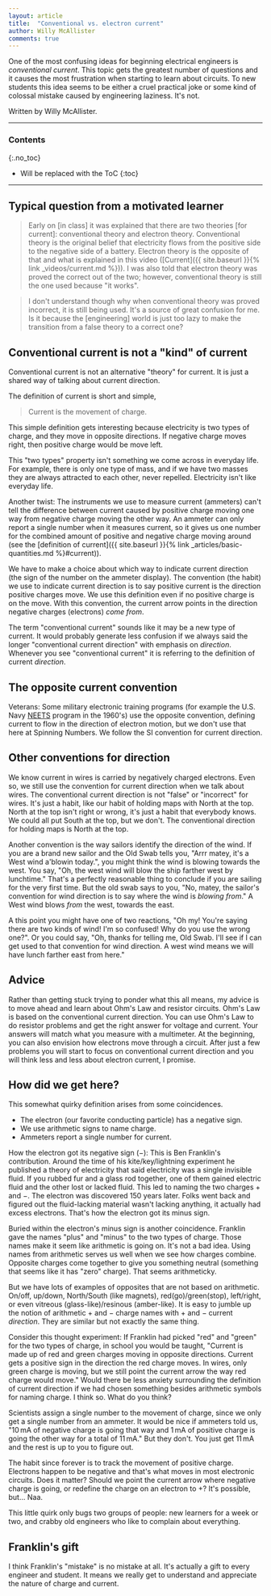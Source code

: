 ```yaml
---
layout: article
title:  "Conventional vs. electron current"
author: Willy McAllister
comments: true
---
```


One of the most confusing ideas for beginning electrical engineers is *conventional current*. This topic gets the greatest number of questions and it causes the most frustration when starting to learn about circuits. To new students this idea seems to be either a cruel practical joke or some kind of colossal mistake caused by engineering laziness. It's not. 

Written by Willy McAllister.

----

### Contents
{:.no_toc}

* Will be replaced with the ToC
{:toc}

---- 

## Typical question from a motivated learner

>Early on \[in class\] it was explained that there are two theories \[for current\]: conventional theory and electron theory. Conventional theory is the original belief that electricity flows from the positive side to the negative side of a battery. Electron theory is the opposite of that and what is explained in this video ([Current]({{ site.baseurl }}{% link _videos/current.md %})). I was also told that electron theory was proved the correct out of the two; however, conventional theory is still the one used because "it works". 

>I don't understand though why when conventional theory was proved incorrect, it is still being used. It's a source of great confusion for me. Is it because the \[engineering\] world is just too lazy to make the transition from a false theory to a correct one? 

## Conventional current is not a "kind" of current

Conventional current is not an alternative "theory" for current. It is just a shared way of talking about current direction. 

The definition of current is short and simple, 

>Current is the movement of charge.

This simple definition gets interesting because electricity is two types of charge, and they move in opposite directions. If negative charge moves right, then positive charge would be move left.  

This "two types" property isn't something we come across in everyday life. For example, there is only one type of mass, and if we have two masses they are always attracted to each other, never repelled. Electricity isn't like everyday life. 

Another twist: The instruments we use to measure current (ammeters) can't tell the difference between current caused by positive charge moving one way from negative charge moving the other way. An ammeter can only report a single number when it measures current, so it gives us one number for the combined amount of positive and negative charge moving around (see the [definition of current]({{ site.baseurl }}{% link _articles/basic-quantities.md %}#current)). 

We have to make a choice about which way to indicate current direction (the sign of the number on the ammeter display). The convention (the habit) we use to indicate current direction is to say positive current is the direction positive charges move. We use this definition even if no positive charge is on the move. With this convention, the current arrow points in the direction negative charges (electrons) *come from*. 

The term "conventional current" sounds like it may be a new type of current. It would probably generate less confusion if we always said the longer "conventional current direction" with emphasis on *direction*. Whenever you see "conventional current" it is referring to the definition of current *direction*.

## The opposite current convention

Veterans: Some military electronic training programs (for example the U.S. Navy [NEETS](https://www.hnsa.org/resources/manuals-documents/2575-2/) program in the 1960's) use the opposite convention, defining current to flow in the direction of electron motion, but we don't use that here at Spinning Numbers. We follow the SI convention for current direction.

## Other conventions for direction

We know current in wires is carried by negatively charged electrons. Even so, we still use the convention for current direction when we talk about wires. The conventional current direction is not "false" or "incorrect" for wires. It's just a habit, like our habit of holding maps with North at the top. North at the top isn't right or wrong, it's just a habit that everybody knows. We could all put South at the top, but we don't. The conventional direction for holding maps is North at the top.

Another convention is the way sailors identify the direction of the wind. If you are a brand new sailor and the Old Swab tells you, "Arrr matey, it's a West wind a'blowin today.", you might think the wind is blowing towards the west. You say, "Oh, the west wind will blow the ship farther west by lunchtime." That's a perfectly reasonable thing to conclude if you are sailing for the very first time. But the old swab says to you, "No, matey, the sailor's convention for wind direction is to say where the wind is *blowing from*." A West wind blows *from* the west, towards the east. 

A this point you might have one of two reactions, "Oh my! You're saying there are two kinds of wind! I'm so confused! Why do you use the wrong one?". Or you could say, "Oh, thanks for telling me, Old Swab. I'll see if I can get used to that convention for wind direction. A west wind means we will have lunch farther east from here." 

## Advice

Rather than getting stuck trying to ponder what this all means, my advice is to move ahead and learn about Ohm's Law and resistor circuits. Ohm's Law is based on the conventional current direction. You can use Ohm's Law to do resistor problems and get the right answer for voltage and current. Your answers will match what you measure with a multimeter. At the beginning, you can also envision how electrons move through a circuit. After just a few problems you will start to focus on conventional current direction and you will think less and less about electron current, I promise.

## How did we get here?

This somewhat quirky definition arises from some coincidences.
* The electron (our favorite conducting particle) has a negative sign.
* We use arithmetic signs to name charge.
* Ammeters report a single number for current.

How the electron got its negative sign $(-)$: This is Ben Franklin's contribution. Around the time of his kite/key/lightning experiment he published a theory of electricity that said electricity was a single invisible fluid. If you rubbed fur and a glass rod together, one of them gained electric fluid and the other lost or lacked fluid. This led to naming the two charges $+$ and $-$. The electron was discovered $150$ years later. Folks went back and figured out the fluid-lacking material wasn't lacking anything, it actually had excess electrons. That's how the electron got its minus sign.

Buried within the electron's minus sign is another coincidence. Franklin gave the names "plus" and "minus" to the two types of charge. Those names make it seem like arithmetic is going on. It's not a bad idea. Using names from arithmetic serves us well when we see how charges combine. Opposite charges come together to give you something neutral (something that seems like it has "zero" charge). That seems arithmeticky. 

But we have lots of examples of opposites that are not based on arithmetic. On/off, up/down, North/South (like magnets), red(go)/green(stop), left/right, or even vitreous (glass-like)/resinous (amber-like). It is easy to jumble up the notion of arithmetic $+$ and $-$ charge names with $+$ and $-$ current *direction*. They are similar but not exactly the same thing.

Consider this thought experiment: If Franklin had picked "red" and "green" for the two types of charge, in school you would be taught, "Current is made up of red and green charges moving in opposite directions. Current gets a positive sign in the direction the red charge moves. In wires, only green charge is moving, but we still point the current arrow the way red charge would move." Would there be less anxiety surrounding the definition of current direction if we had chosen something besides arithmetic symbols for naming charge.  I think so. What do you think? 

Scientists assign a single number to the movement of charge, since we only get a single number from an ammeter. It would be nice if ammeters told us, "$10\,\text{mA}$ of negative charge is going that way and $1 \,\text{mA}$ of positive charge is going the other way for a total of $11\,\text{mA}$." But they don't. You just get $11\,\text{mA}$ and the rest is up to you to figure out.

The habit since forever is to track the movement of positive charge. Electrons happen to be negative and that's what moves in most electronic circuits. Does it matter? Should we point the current arrow where negative charge is going, or redefine the charge on an electron to $+$? It's possible, but... Naa. 

This little quirk only bugs two groups of people: new learners for a week or two, and crabby old engineers who like to complain about everything.

## Franklin's gift

I think Franklin's "mistake" is no mistake at all. It's actually a gift to every engineer and student. It means we really get to understand and appreciate the nature of charge and current.    
